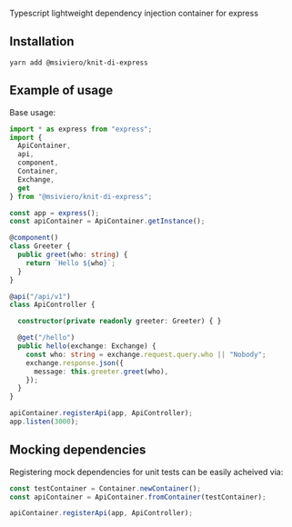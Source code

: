 Typescript lightweight dependency injection container for express

## Installation

```
yarn add @msiviero/knit-di-express
```

## Example of usage

Base usage:

```typescript
import * as express from "express";
import { 
  ApiContainer, 
  api,
  component, 
  Container, 
  Exchange,
  get
} from "@msiviero/knit-di-express";

const app = express();
const apiContainer = ApiContainer.getInstance();

@component()
class Greeter {
  public greet(who: string) {
    return `Hello ${who}`;
  }
}

@api("/api/v1")
class ApiController {

  constructor(private readonly greeter: Greeter) { }

  @get("/hello")
  public hello(exchange: Exchange) {
    const who: string = exchange.request.query.who || "Nobody";
    exchange.response.json({
      message: this.greeter.greet(who),
    });
  }
}

apiContainer.registerApi(app, ApiController);
app.listen(3000);
```

## Mocking dependencies

Registering mock dependencies for unit tests can be easily acheived via:

```typescript
const testContainer = Container.newContainer();
const apiContainer = ApiContainer.fromContainer(testContainer);

apiContainer.registerApi(app, ApiController);
```